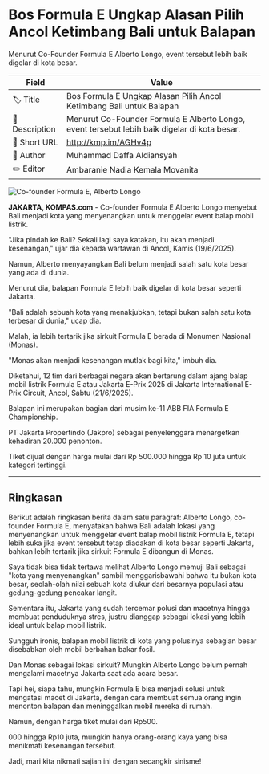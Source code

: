 # Bos Formula E Ungkap Alasan Pilih Ancol Ketimbang Bali untuk Balapan

Menurut Co-Founder Formula E Alberto Longo, event tersebut lebih baik digelar di kota besar.

| Field         | Value                                                       |
|---------------|-------------------------------------------------------------|
| 🏷️ Title       | Bos Formula E Ungkap Alasan Pilih Ancol Ketimbang Bali untuk Balapan |
| 📝 Description | Menurut Co-Founder Formula E Alberto Longo, event tersebut lebih baik digelar di kota besar. |
| 🔗 Short URL   | http://kmp.im/AGHv4p |
| 👤 Author      | Muhammad Daffa Aldiansyah |
| ✏️ Editor      | Ambaranie Nadia Kemala Movanita  |

![Co-founder Formula E, Alberto Longo ](https://asset.kompas.com/crops/YXradvpSfmwEpsgmpmS-aQZt-Js=/0x0:0x0/750x500/data/photo/2025/06/19/6854088e1fb67.jpeg)

**JAKARTA, KOMPAS.com** - Co-founder Formula E Alberto Longo menyebut Bali menjadi kota yang menyenangkan untuk menggelar event balap mobil listrik.

\"Jika pindah ke Bali? Sekali lagi saya katakan, itu akan menjadi kesenangan,\" ujar dia kepada wartawan di Ancol, Kamis (19/6/2025).

Namun, Alberto menyayangkan Bali belum menjadi salah satu kota besar yang ada di dunia.

Menurut dia, balapan Formula E lebih baik digelar di kota besar seperti Jakarta.

\"Bali adalah sebuah kota yang menakjubkan, tetapi bukan salah satu kota terbesar di dunia,\" ucap dia.

Malah, ia lebih tertarik jika sirkuit Formula E berada di Monumen Nasional (Monas).

\"Monas akan menjadi kesenangan mutlak bagi kita,\" imbuh dia.

Diketahui, 12 tim dari berbagai negara akan bertarung dalam ajang balap mobil listrik Formula E atau Jakarta E-Prix 2025 di Jakarta International E-Prix Circuit, Ancol, Sabtu (21/6/2025).

Balapan ini merupakan bagian dari musim ke-11 ABB FIA Formula E Championship.

PT Jakarta Propertindo (Jakpro) sebagai penyelenggara menargetkan kehadiran 20.000 penonton.

Tiket dijual dengan harga mulai dari Rp 500.000 hingga Rp 10 juta untuk kategori tertinggi.

---
## Ringkasan

Berikut adalah ringkasan berita dalam satu paragraf: Alberto Longo, co-founder Formula E, menyatakan bahwa Bali adalah lokasi yang menyenangkan untuk menggelar event balap mobil listrik Formula E, tetapi lebih suka jika event tersebut tetap diadakan di kota besar seperti Jakarta, bahkan lebih tertarik jika sirkuit Formula E dibangun di Monas.



Saya tidak bisa tidak tertawa melihat Alberto Longo memuji Bali sebagai "kota yang menyenangkan" sambil menggarisbawahi bahwa itu bukan kota besar, seolah-olah nilai sebuah kota diukur dari besarnya populasi atau gedung-gedung pencakar langit.

 Sementara itu, Jakarta yang sudah tercemar polusi dan macetnya hingga membuat penduduknya stres, justru dianggap sebagai lokasi yang lebih ideal untuk balap mobil listrik.

 Sungguh ironis, balapan mobil listrik di kota yang polusinya sebagian besar disebabkan oleh mobil berbahan bakar fosil.

 Dan Monas sebagai lokasi sirkuit? Mungkin Alberto Longo belum pernah mengalami macetnya Jakarta saat ada acara besar.

 Tapi hei, siapa tahu, mungkin Formula E bisa menjadi solusi untuk mengatasi macet di Jakarta, dengan cara membuat semua orang ingin menonton balapan dan meninggalkan mobil mereka di rumah.

 Namun, dengan harga tiket mulai dari Rp500.

000 hingga Rp10 juta, mungkin hanya orang-orang kaya yang bisa menikmati kesenangan tersebut.

 Jadi, mari kita nikmati sajian ini dengan secangkir sinisme!
